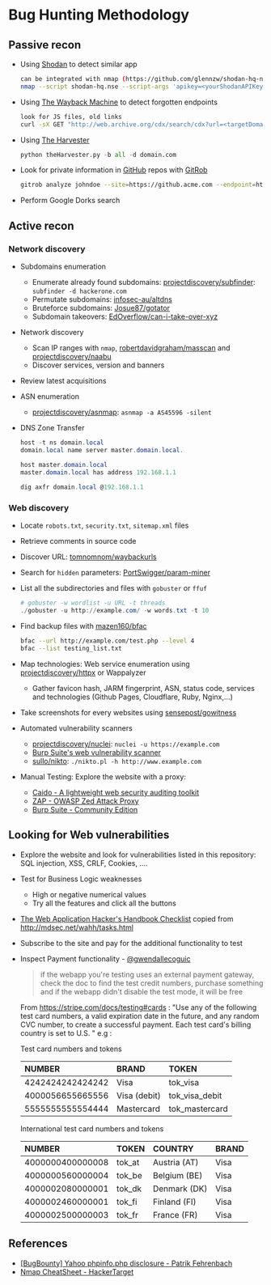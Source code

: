 # Bug Hunting Methodology

## Passive recon

* Using [Shodan](https://www.shodan.io/) to detect similar app

  ```bash
  can be integrated with nmap (https://github.com/glennzw/shodan-hq-nse)
  nmap --script shodan-hq.nse --script-args 'apikey=<yourShodanAPIKey>,target=<hackme>'
  ```

* Using [The Wayback Machine](https://archive.org/web/) to detect forgotten endpoints

  ```bash
  look for JS files, old links
  curl -sX GET "http://web.archive.org/cdx/search/cdx?url=<targetDomain.com>&output=text&fl=original&collapse=urlkey&matchType=prefix"
  ```

* Using [The Harvester](https://github.com/laramies/theHarvester)

  ```python
  python theHarvester.py -b all -d domain.com
  ```

* Look for private information in [GitHub]() repos with [GitRob](https://github.com/michenriksen/gitrob.git)
  ```bash
  gitrob analyze johndoe --site=https://github.acme.com --endpoint=https://github.acme.com/api/v3 --access-tokens=token1,token2
  ```

* Perform Google Dorks search


## Active recon

### Network discovery

* Subdomains enumeration
  * Enumerate already found subdomains: [projectdiscovery/subfinder](https://github.com/projectdiscovery/subfinder): `subfinder -d hackerone.com`
  * Permutate subdomains: [infosec-au/altdns](https://github.com/infosec-au/altdns)
  * Bruteforce subdomains: [Josue87/gotator](https://github.com/Josue87/gotator)
  * Subdomain takeovers: [EdOverflow/can-i-take-over-xyz](https://github.com/EdOverflow/can-i-take-over-xyz)

* Network discovery
  * Scan IP ranges with `nmap`, [robertdavidgraham/masscan](https://github.com/robertdavidgraham/masscan) and [projectdiscovery/naabu](https://github.com/projectdiscovery/naabu)
  * Discover services, version and banners

* Review latest acquisitions

* ASN enumeration
  * [projectdiscovery/asnmap](https://github.com/projectdiscovery/asnmap): `asnmap -a AS45596 -silent`

* DNS Zone Transfer
  ```ps1
  host -t ns domain.local
  domain.local name server master.domain.local.

  host master.domain.local        
  master.domain.local has address 192.168.1.1
 
  dig axfr domain.local @192.168.1.1
  ```

### Web discovery

* Locate `robots.txt`, `security.txt`, `sitemap.xml` files
* Retrieve comments in source code
* Discover URL: [tomnomnom/waybackurls](https://github.com/tomnomnom/waybackurls)
* Search for `hidden` parameters: [PortSwigger/param-miner](https://github.com/PortSwigger/param-miner)

* List all the subdirectories and files with `gobuster` or `ffuf`
  ```ps1
  # gobuster -w wordlist -u URL -t threads
  ./gobuster -u http://example.com/ -w words.txt -t 10
  ```

* Find backup files with [mazen160/bfac](https://github.com/mazen160/bfac)
  ```bash
  bfac --url http://example.com/test.php --level 4
  bfac --list testing_list.txt
  ```

* Map technologies: Web service enumeration using [projectdiscovery/httpx](https://github.com/projectdiscovery/httpx) or Wappalyzer
  * Gather favicon hash, JARM fingerprint, ASN, status code, services and technologies (Github Pages, Cloudflare, Ruby, Nginx,...)

* Take screenshots for every websites using [sensepost/gowitness](https://github.com/sensepost/gowitness)

* Automated vulnerability scanners
  * [projectdiscovery/nuclei](https://github.com/projectdiscovery/nuclei): `nuclei -u https://example.com`
  * [Burp Suite's web vulnerability scanner](https://portswigger.net/burp/vulnerability-scanner)
  * [sullo/nikto](https://github.com/sullo/nikto): `./nikto.pl -h http://www.example.com`

* Manual Testing: Explore the website with a proxy:
  * [Caido - A lightweight web security auditing toolkit](https://caido.io/)
  * [ZAP - OWASP Zed Attack Proxy](https://www.zaproxy.org/)
  * [Burp Suite - Community Edition](https://portswigger.net/burp/communitydownload)


## Looking for Web vulnerabilities

* Explore the website and look for vulnerabilities listed in this repository: SQL injection, XSS, CRLF, Cookies, ....
* Test for Business Logic weaknesses
  * High or negative numerical values
  * Try all the features and click all the buttons
* [The Web Application Hacker's Handbook Checklist](https://gist.github.com/gbedoya/10935137) copied from http://mdsec.net/wahh/tasks.html

* Subscribe to the site and pay for the additional functionality to test

* Inspect Payment functionality - [@gwendallecoguic](https://twitter.com/gwendallecoguic/status/988138794686779392)
  > if the webapp you're testing uses an external payment gateway, check the doc to find the test credit numbers, purchase something and if the webapp didn't disable the test mode, it will be free

  From https://stripe.com/docs/testing#cards : "Use any of the following test card numbers, a valid expiration date in the future, and any random CVC number, to create a successful payment. Each test card's billing country is set to U.S. "
  e.g :

  Test card numbers and tokens  

  | NUMBER           | BRAND          | TOKEN          |
  | :-------------   | :------------- | :------------- |
  | 4242424242424242 | Visa           | tok_visa       |
  | 4000056655665556 | Visa (debit)   | tok_visa_debit |
  | 5555555555554444 | Mastercard     | tok_mastercard |

  International test card numbers and tokens     

  | NUMBER           | TOKEN          | COUNTRY        | BRAND          |
  | :-------------   | :------------- | :------------- | :------------- |
  | 4000000400000008 | tok_at         | Austria (AT)   | Visa           |
  | 4000000560000004 | tok_be         | Belgium (BE)   | Visa           |
  | 4000002080000001 | tok_dk         | Denmark (DK)   | Visa           |
  | 4000002460000001 | tok_fi         | Finland (FI)   | Visa           |
  | 4000002500000003 | tok_fr         | France (FR)    | Visa           |


## References

* [[BugBounty] Yahoo phpinfo.php disclosure - Patrik Fehrenbach](http://blog.it-securityguard.com/bugbounty-yahoo-phpinfo-php-disclosure-2/)
* [Nmap CheatSheet - HackerTarget](https://hackertarget.com/nmap-cheatsheet-a-quick-reference-guide/)
